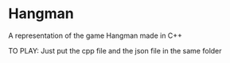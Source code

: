 # Hangman
A representation of the game Hangman made in C++

TO PLAY:
Just put the cpp file and the json file in the same folder
